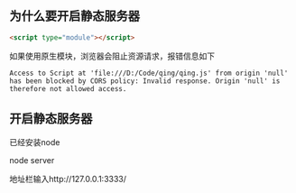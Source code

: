 ## 为什么要开启静态服务器

```html
<script type="module"></script>
```

如果使用原生模块，浏览器会阻止资源请求，报错信息如下

```
Access to Script at 'file:///D:/Code/qing/qing.js' from origin 'null' has been blocked by CORS policy: Invalid response. Origin 'null' is therefore not allowed access.
```

## 开启静态服务器

已经安装node

node server

地址栏输入http://127.0.0.1:3333/

